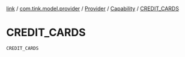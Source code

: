 [link](../../../index.md) / [com.tink.model.provider](../../index.md) / [Provider](../index.md) / [Capability](index.md) / [CREDIT_CARDS](./-c-r-e-d-i-t_-c-a-r-d-s.md)

# CREDIT_CARDS

`CREDIT_CARDS`